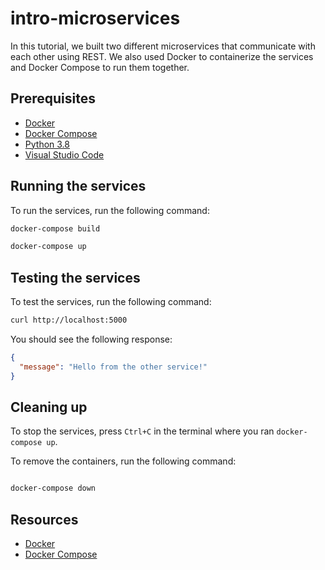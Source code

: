 # intro-microservices

In this tutorial, we built two different microservices that communicate with each other using REST. We also used Docker to containerize the services and Docker Compose to run them together.

## Prerequisites

- [Docker](https://docs.docker.com/get-docker/)
- [Docker Compose](https://docs.docker.com/compose/install/)
- [Python 3.8](https://www.python.org/downloads/)
- [Visual Studio Code](https://code.visualstudio.com/download)

## Running the services

To run the services, run the following command:

``` bash
docker-compose build 
```

```bash
docker-compose up
```

## Testing the services

To test the services, run the following command:

```bash 
curl http://localhost:5000
```

You should see the following response:

```json
{
  "message": "Hello from the other service!"
}
```

## Cleaning up

To stop the services, press `Ctrl+C` in the terminal where you ran `docker-compose up`.

To remove the containers, run the following command:

```bash

docker-compose down

```

## Resources

- [Docker](https://www.docker.com/)
- [Docker Compose](https://docs.docker.com/compose/)


